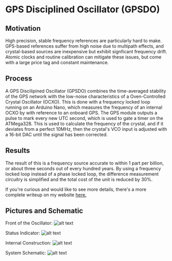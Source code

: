 # GPS Disciplined Oscillator (GPSDO)
## Motivation
High precision, stable frequency references are particularly hard to make. GPS-based references suffer from high noise due to multipath effects, and crystal-based sources are inexpensive but exhibit signficant frequency drift. Atomic clocks and routine calibration can mitigate these issues, but come with a large price tag and constant maintenance. 

## Process
A GPS Discilipined Oscillator (GPSDO) combines the time-averaged stability of the GPS network with the low-noise characteristics of a Oven-Controlled Crystal Oscillator (OCXO). This is done with a frequency locked loop running on an Arduino Nano, which measures the frequency of an internal OCXO by with reference to an onboard GPS. The GPS module outputs a pulse to mark every new UTC second, which is used to gate a timer on the ATMega328. This is used to calculate the frequency of the crystal, and if it deviates from a perfect 10MHz, then the crystal's VCO input is adjusted with a 16-bit DAC until the signal has been corrected.

## Results
The result of this is a frequency source accurate to within 1 part per billion, or about three seconds out of every hundred years. By using a frequency locked loop instead of a phase locked loop, the difference measurement circuitry is simplified and the total cost of the unit is reduced by 30%.

If you're curious and would like to see more details, there's a more complete writeup on my website [here.](https://www.fischermoseley.com/single-post/2017/05/04/Homebuilt-GPS-Disciplined-Oscillator-Project-Overview)

## Pictures and Schematic

Front of the Oscillator:
![alt text](https://github.com/FischerMoseley/GPSDO/Images/Off.JPG "Front of the Oscillator")

Status Indicator:
![alt text](https://github.com/FischerMoseley/GPSDO/Images/On.JPG "Status Indicator")

Internal Construction:
![alt text](https://github.com/FischerMoseley/GPSDO/Images/Side.JPG "Internal Construction")

System Schematic:
![alt text](https://github.com/FischerMoseley/GPSDO/Images/Schematic.JPG "System Schematic")

